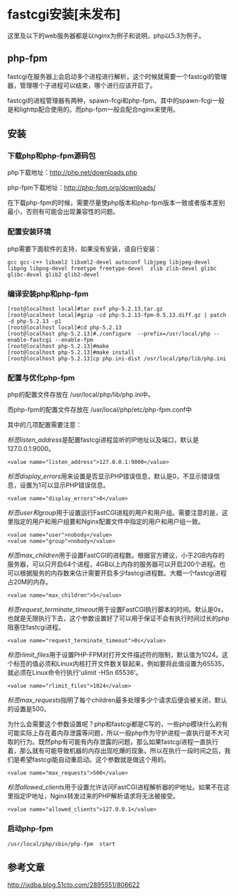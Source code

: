 # fastcgi安装[未发布]
这里及以下的web服务器都是以nginx为例子和说明，php以5.3为例子。

## php-fpm
fastcgi在服务器上会启动多个进程进行解析，这个时候就需要一个fastcgi的管理器，管理哪个子进程可以结束，哪个进行应该开启了。

fastcgi的进程管理器有两种，spawn-fcgi和php-fpm。其中的spawn-fcgi一般是和lighttp配合使用的。而php-fpm一般会配合nginx来使用。

## 安装

### 下载php和php-fpm源码包
php下载地址：http://php.net/downloads.php

php-fpm下载地址：http://php-fpm.org/downloads/

在下载php-fpm的时候，需要尽量使php版本和php-fpm版本一致或者版本差别最小，否则有可能会出现兼容性的问题。

### 配置安装环境

php需要下面软件的支持，如果没有安装，请自行安装：

	gcc gcc-c++ libxml2 libxml2-devel autoconf libjpeg libjpeg-devel libpng libpng-devel freetype freetype-devel  zlib zlib-devel glibc glibc-devel glib2 glib2-devel

### 编译安装php和php-fpm

	[root@localhost local]#tar zxvf php-5.2.13.tar.gz  
	[root@localhost local]#gzip -cd php-5.2.13-fpm-0.5.13.diff.gz | patch -d php-5.2.13 -p1
	[root@localhost local]#cd php-5.2.13  
	[root@localhost php-5.2.13]#./configure  --prefix=/usr/local/php --enable-fastcgi --enable-fpm  
	[root@localhost php-5.2.13]#make  
	[root@localhost php-5.2.13]#make install  
	[root@localhost php-5.2.13]cp php.ini-dist /usr/local/php/lib/php.ini


### 配置与优化php-fpm
php的配置文件存放在 /usr/local/php/lib/php.ini中。

而php-fpm的配置文件存放在 /usr/local/php/etc/php-fpm.conf中

其中的几项配置需要注意：

*标签listen_address*是配置fastcgi进程监听的IP地址以及端口，默认是127.0.0.1:9000。

	<value name="listen_address">127.0.0.1:9000</value>

*标签display_errors*用来设置是否显示PHP错误信息，默认是0，不显示错误信息，设置为1可以显示PHP错误信息。

	<value name="display_errors">0</value>

*标签user和group*用于设置运行FastCGI进程的用户和用户组。需要注意的是，这里指定的用户和用户组要和Nginx配置文件中指定的用户和用户组一致。

	<value name="user">nobody</value>
	<value name="group">nobody</value>

*标签max_children*用于设置FastCGI的进程数。根据官方建议，小于2GB内存的服务器，可以只开启64个进程，4GB以上内存的服务器可以开启200个进程。也可以根据服务的内存数来估计需要开启多少fastcgi进程数。大概一个fastcgi进程占20M的内存。

	<value name="max_children">5</value>

*标签request_terminate_timeout*用于设置FastCGI执行脚本的时间。默认是0s，也就是无限执行下去，这个参数设置好了可以用于保证不会有执行时间过长的php阻塞住fastcgi进程。

	<value name="request_terminate_timeout">0s</value>

*标签rlimit_files*用于设置PHP-FPM对打开文件描述符的限制，默认值为1024。这个标签的值必须和Linux内核打开文件数关联起来，例如要将此值设置为65535，就必须在Linux命令行执行'ulimit -HSn 65536'。

	<value name="rlimit_files">1024</value>

*标签max_requests*指明了每个children最多处理多少个请求后便会被关闭，默认的设置是500。

为什么会需要这个参数设置呢？php和fastcgi都是C写的，一些php模块什么的有可能实际上存在着内存泄露等问题，所以一般php作为守护进程一直执行是不大可取的行为。既然php有可能有内存泄露的问题，那么如果fastcgi进程一直执行着，那么就有可能导致机器的内存出现吃爆的现象。所以在执行一段时间之后，我们是希望fastcgi能自动重启动。这个参数就是做这个用的。

	<value name="max_requests">500</value>

*标签allowed_clients*用于设置允许访问FastCGI进程解析器的IP地址。如果不在这里指定IP地址，Nginx转发过来的PHP解析请求将无法被接受。

	<value name="allowed_clients">127.0.0.1</value>

### 启动php-fpm

	/usr/local/php/sbin/php-fpm  start

## 参考文章
http://ixdba.blog.51cto.com/2895551/806622
